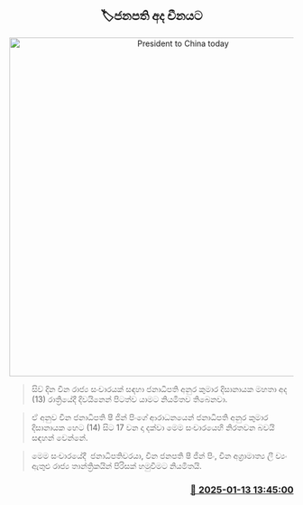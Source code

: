 <p align='center'><b><h2 align='center' title='President to China today'>🏷ජනපති අද චීනය​ට</h2></b></p>
<p align='center'><img src='https://helakuru.sgp1.cdn.digitaloceanspaces.com/esana/images/lib/anura-president-new-thumb.jpg' width='600' alt='President to China today'></p>

> සිව් දින චීන රාජ්‍ය සංචාරයක් සඳහා ජනාධිපති අනුර කුමාර දිසානායක මහතා අද (13) රාත්‍රියේදී දිවයිනෙන් පිටත්ව යාමට නියමිතව තිබෙනවා.

> ඒ අනුව චීන ජනාධිපති ෂී ජින් පිංගේ ආරාධනයෙන් ජනාධිපති අනුර කුමාර දිසානායක හෙට (14) සිට 17 වන දා දක්වා මෙම සංචාරයෙහි නිරතවන බවයි සඳහන් වෙන්නේ.

> මෙම සංචාරයේදී  ජනාධිපතිවරයා, චීන ජනපති ෂී ජින් පිං, චීන අග්‍රාමාත්‍ය ලී ච්‍යං ඇතුළු රාජ්‍ය තාන්ත්‍රිකයින් පිරිසක් හමුවීමට නියමිතයි.



<h3 align='right'><a href='https://www.helakuru.lk/esana/p/106551/'>📅 2025-01-13 13:45:00</a></h3>
